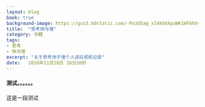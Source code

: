 ```yaml
---
layout: blog
book: true
background-image: https://gss3.bdstatic.com/-Po3dSag_xI4khGkpoWK1HF6hhy/baike/w%3D268%3Bg%3D0/sign=c2edec686c81800a6ee58e08890e54c7/09fa513d269759ee2ed8752cb2fb43166c22df48.jpg
title:  "思考快与慢"
category: 书籍
tags:
- 思考
- 快与慢
excerpt: "关于思考快于慢个人读后感和记录"
date:   2018年11月28日 16分26秒
---
```


#### 测试。。。。。。

这是一段测试
